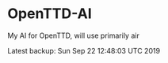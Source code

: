 # OpenTTD-AI
My AI for OpenTTD, will use primarily air

Latest backup: Sun Sep 22 12:48:03 UTC 2019
